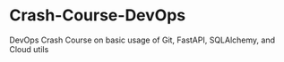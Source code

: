 # Crash-Course-DevOps
DevOps Crash Course on basic usage of Git, FastAPI, SQLAlchemy, and Cloud utils
